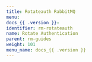 ```yaml
---
title: Rotateauth RabbitMQ
menu:
docs_{{ .version }}:
identifier: rm-rotateauth
name: Rotate Authentication
parent: rm-guides
weight: 101
menu_name: docs_{{ .version }}
---
```

